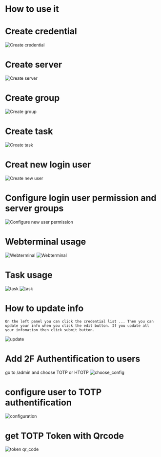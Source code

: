 # How to use it

# Create credential
![Create credential](./img/createcrendential.png  "Create credential")
# Create server
![Create server](./img/createserver.png  "Create server")
# Create group
![Create group](./img/creategroup.png  "Create group")
# Create task
![Create task](./img/createtask.png  "Create task")
# Creat new login user
![Create new user](./img/createuser.png  "Create new user")
# Configure login user permission and server groups
![Configure new user permission](./img/configureuserpermission.png  "Configure new user permission")
# Webterminal usage
![Webterminal](./img/webterminal1.png  "Webterminal")
![Webterminal](./img/webterminal2.png  "Webterminal")
# Task usage
![task](./img/runtask1.png  "task")
![task](./img/runtask2.png  "task")
# How to update info
 	On the left panel you can click the credential list ... Then you can update your info when you click the edit button. If you update all your infomation then click submit button.
![update](./img/update.png  "update")  
# Add 2F Authentification to users 
  go to /admin and choose TOTP or HTOTP 
![choose_config](./img/OTP-TOPT.PNG "OTP_TOPT_HOTP")

# configure user to TOTP authentification 
![configuration](./img/TOTPdevice.PNG "OTP_TOPT_HOTP") 

# get TOTP Token with Qrcode 
![token qr_code](./img/scan-qr-code.PNG "qrcode") 

